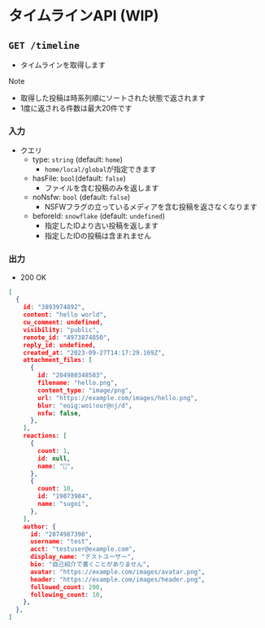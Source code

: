 # タイムラインAPI (WIP)

## `GET /timeline`

- タイムラインを取得します

> [!NOTE]
>
> - 取得した投稿は時系列順にソートされた状態で返されます
> - 1度に返される件数は最大20件です

### 入力

- クエリ
  - type: `string` (default: `home`)
    - `home/local/global`が指定できます
  - hasFile: `bool`(default: `false`)
    - ファイルを含む投稿のみを返します
  - noNsfw: `bool` (default: `false`)
    - NSFWフラグの立っているメディアを含む投稿を返さなくなります
  - beforeId: `snowflake` (default: `undefined`)
    - 指定したIDより古い投稿を返します
    - 指定したIDの投稿は含まれません

### 出力

- 200 OK

```json
[
  {
    id: "3893974892",
    content: "hello world",
    cw_comment: undefined,
    visibility: "public",
    renote_id: "4973874850",
    reply_id: undefined,
    created_at: "2023-09-27T14:17:29.169Z",
    attachment_files: [
      {
        id: "204980348583",
        filename: "hello.png",
        content_type: "image/png",
        url: "https://example.com/images/hello.png",
        blur: "eoig:woi!our@nj/d",
        nsfw: false,
      },
    ],
    reactions: [
      {
        count: 1,
        id: null,
        name: "🤔",
      },
      {
        count: 10,
        id: "19873984",
        name: "sugoi",
      },
    ],
    author: {
      id: "2874987398",
      username: "test",
      acct: "testuser@example.com",
      display_name: "テストユーザー",
      bio: "自己紹介で書くことがありません",
      avatar: "https://example.com/images/avatar.png",
      header: "https://example.com/images/header.png",
      followed_count: 200,
      following_count: 10,
    },
  },
]
```
